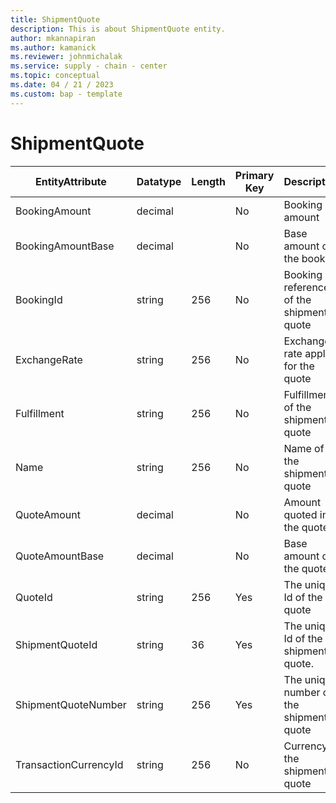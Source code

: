 ```yaml
---
title: ShipmentQuote
description: This is about ShipmentQuote entity.
author: mkannapiran
ms.author: kamanick
ms.reviewer: johnmichalak
ms.service: supply - chain - center
ms.topic: conceptual
ms.date: 04 / 21 / 2023
ms.custom: bap - template
---
```


# **ShipmentQuote**

|	EntityAttribute	|	Datatype	|	Length	|	Primary Key	|	Description	|
|---------------|--------|------|----------|-----------|
|	BookingAmount	|	decimal	|		|	No	|	Booking amount	|
|	BookingAmountBase	|	decimal	|		|	No	|	Base amount of the booking	|
|	BookingId	|	string	|	256	|	No	|	Booking reference of the shipment quote	|
|	ExchangeRate	|	string	|	256	|	No	|	Exchange rate applied for the quote	|
|	Fulfillment	|	string	|	256	|	No	|	Fulfillment of the shipment quote	|
|	Name	|	string	|	256	|	No	|	Name of the shipment quote	|
|	QuoteAmount	|	decimal	|		|	No	|	Amount quoted in the quote	|
|	QuoteAmountBase	|	decimal	|		|	No	|	Base amount of the quote	|
|	QuoteId	|	string	|	256	|	Yes	|	The unique Id of the quote	|
|	ShipmentQuoteId	|	string	|	36	|	Yes	|	The unique Id of the shipment quote. 	|
|	ShipmentQuoteNumber	|	string	|	256	|	Yes	|	The unique number of the shipment quote	|
|	TransactionCurrencyId	|	string	|	256	|	No	|	Currency of the shipment quote	|
